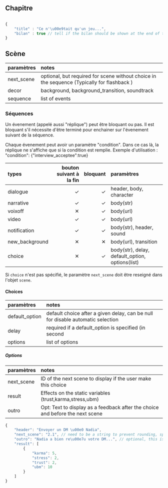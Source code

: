 ## Chapitre

```js

{
    "title" : "Ce n'\u00e9tait qu'un jeu...", 
    "bilan" : true // tell if the bilan should be shown at the end of the chapter.
}

```

## Scène

| paramètres     |  notes                                                                                      |
|:-------------- |:------------------------------------------------------------------------------------------- |
| next_scene     | optional, but required for scene without choice in the sequence (Typically for flashback )  |
| decor          | background, background_transition, soundtrack                                               |
| sequence       | list of events                                                                              |


### Séquences

Un évenement (appelé aussi "réplique") peut être bloquant ou pas. Il est bloquant s'il nécessite d'être terminé pour enchainer sur l'évenement suivant de la séquence.

Chaque évenement peut avoir un paramètre "condition". Dans ce cas là, la réplique ne s'affiche que si la condition est remplie. Exemple d'utilisation : "condition": {"interview_acceptee":true}


| types          |  bouton suivant à la fin | bloquant | paramètres                                      |
|:------------   | ------------------------:| --------:|:----------------------------------------------- |
| dialogue       |                        ✓ |        ✓ | header, body, character                         |
| narrative      |                        ✓ |        ✓ | body(str)                                       |
| voixoff        |                        ✕ |        ✓ | body(url)                                       |
| video          |                        ✓ |        ✓ | body(url)                                       |
| notification   |                        ✓ |        ✓ | body(str), header, sound                        |
| new_background |                        ✕ |        ✕ | body(url), transition                           |
| choice         |                        ✕ |        ✓ | body(str), delay, default_option, options(list) |

Si `choice` n'est pas spécifié, le paramètre `next_scene` doit être reseigné dans l'objet `scene`.

#### Choices

| paramètres     |  notes                                                                          |
|:-------------- |:------------------------------------------------------------------------------- |
| default_option | default choice after a given delay, can be null for disable automatic selection |
| delay          | required if a default_option is specified (in second                            |
| options        | list of options                                                                 |

##### Options

| paramètres     |  notes                                                                          |
|:-------------- |:------------------------------------------------------------------------------- |
| next_scene     | ID of the next scene to display if the user make this choice                    |
| result         | Effects on the static variables (trust,karma,stress,ubm)                        |
| outro          | Opt: Text to display as a feedback after the choice and before the next scene   |


```js
{
    "header": "Envoyer un DM \u00e0 Nadia",
    "next_scene": "2.1", // need to be a string to prevent rounding, special cast..
    "outro": "Nadia a bien re\u00e7u votre DM...", // optional, this is a message that has to be shown before the next scene
    "result": [
        {
            "karma": 5,
            "stress": 2,
            "trust": 2,
            "ubm": 10
        }
    ]
}

```
